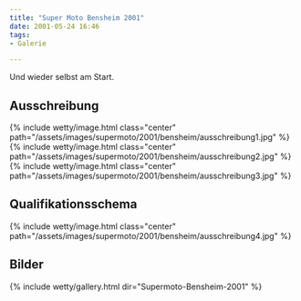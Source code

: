 ```yaml
---
title: "Super Moto Bensheim 2001"
date: 2001-05-24 16:46
tags: 
- Galerie

---
```

Und wieder selbst am Start. 

<!--more-->

## Ausschreibung

{% include wetty/image.html class="center" path="/assets/images/supermoto/2001/bensheim/ausschreibung1.jpg" %}
{% include wetty/image.html class="center" path="/assets/images/supermoto/2001/bensheim/ausschreibung2.jpg" %}
{% include wetty/image.html class="center" path="/assets/images/supermoto/2001/bensheim/ausschreibung3.jpg" %}

## Qualifikationsschema

{% include wetty/image.html class="center" path="/assets/images/supermoto/2001/bensheim/ausschreibung4.jpg" %}

## Bilder

{% include wetty/gallery.html dir="Supermoto-Bensheim-2001" %}